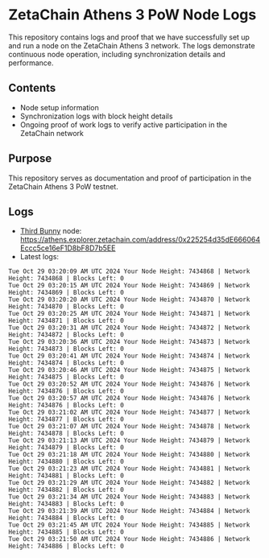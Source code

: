 # ZetaChain Athens 3 PoW Node Logs
This repository contains logs and proof that we have successfully set up and run a node on the ZetaChain Athens 3 network. The logs demonstrate continuous node operation, including synchronization details and performance.

## Contents
- Node setup information
- Synchronization logs with block height details
- Ongoing proof of work logs to verify active participation in the ZetaChain network

## Purpose
This repository serves as documentation and proof of participation in the ZetaChain Athens 3 PoW testnet.

## Logs

- [Third Bunny](https://thirdbunny.xyz/) node: https://athens.explorer.zetachain.com/address/0x225254d35dE666064Eccc5ce16eF1D8bF8D7b5EE
- Latest logs:
```
Tue Oct 29 03:20:09 AM UTC 2024 Your Node Height: 7434868 | Network Height: 7434868 | Blocks Left: 0
Tue Oct 29 03:20:15 AM UTC 2024 Your Node Height: 7434869 | Network Height: 7434869 | Blocks Left: 0
Tue Oct 29 03:20:20 AM UTC 2024 Your Node Height: 7434870 | Network Height: 7434870 | Blocks Left: 0
Tue Oct 29 03:20:25 AM UTC 2024 Your Node Height: 7434871 | Network Height: 7434871 | Blocks Left: 0
Tue Oct 29 03:20:31 AM UTC 2024 Your Node Height: 7434872 | Network Height: 7434872 | Blocks Left: 0
Tue Oct 29 03:20:36 AM UTC 2024 Your Node Height: 7434873 | Network Height: 7434873 | Blocks Left: 0
Tue Oct 29 03:20:41 AM UTC 2024 Your Node Height: 7434874 | Network Height: 7434874 | Blocks Left: 0
Tue Oct 29 03:20:46 AM UTC 2024 Your Node Height: 7434875 | Network Height: 7434875 | Blocks Left: 0
Tue Oct 29 03:20:52 AM UTC 2024 Your Node Height: 7434876 | Network Height: 7434876 | Blocks Left: 0
Tue Oct 29 03:20:57 AM UTC 2024 Your Node Height: 7434876 | Network Height: 7434876 | Blocks Left: 0
Tue Oct 29 03:21:02 AM UTC 2024 Your Node Height: 7434877 | Network Height: 7434877 | Blocks Left: 0
Tue Oct 29 03:21:07 AM UTC 2024 Your Node Height: 7434878 | Network Height: 7434878 | Blocks Left: 0
Tue Oct 29 03:21:13 AM UTC 2024 Your Node Height: 7434879 | Network Height: 7434879 | Blocks Left: 0
Tue Oct 29 03:21:18 AM UTC 2024 Your Node Height: 7434880 | Network Height: 7434880 | Blocks Left: 0
Tue Oct 29 03:21:23 AM UTC 2024 Your Node Height: 7434881 | Network Height: 7434881 | Blocks Left: 0
Tue Oct 29 03:21:29 AM UTC 2024 Your Node Height: 7434882 | Network Height: 7434882 | Blocks Left: 0
Tue Oct 29 03:21:34 AM UTC 2024 Your Node Height: 7434883 | Network Height: 7434883 | Blocks Left: 0
Tue Oct 29 03:21:39 AM UTC 2024 Your Node Height: 7434884 | Network Height: 7434884 | Blocks Left: 0
Tue Oct 29 03:21:45 AM UTC 2024 Your Node Height: 7434885 | Network Height: 7434885 | Blocks Left: 0
Tue Oct 29 03:21:50 AM UTC 2024 Your Node Height: 7434886 | Network Height: 7434886 | Blocks Left: 0
```
